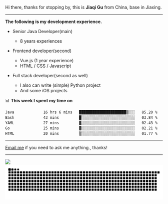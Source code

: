 Hi there, thanks for stopping by, this is **Jiaqi Gu** from China, base in Jiaxing.

---

**The following is my development experience.**

- Senior Java Developer(main)
  - 8 years experiences

- Frontend developer(second)
  - Vue.js (1 year experience)
  - HTML / CSS / Javascript
  
- Full stack developer(second as well)
  - I also can write (simple) Python project
  - And some iOS projects

📊 **This week I spent my time on**
<!--START_SECTION:waka-->

```txt
Java             16 hrs 6 mins   █████████████████████▒░░░   85.20 %
Bash             43 mins         █░░░░░░░░░░░░░░░░░░░░░░░░   03.84 %
YAML             27 mins         ▓░░░░░░░░░░░░░░░░░░░░░░░░   02.43 %
Go               25 mins         ▓░░░░░░░░░░░░░░░░░░░░░░░░   02.21 %
HTML             20 mins         ▒░░░░░░░░░░░░░░░░░░░░░░░░   01.77 %
```

<!--END_SECTION:waka-->

---

[Email me](mailto:htk2klwgr@mozmail.com?subject=Hiring_from_GitHub) if you need to ask me anything., thanks!

---

![]( https://visitor-badge.glitch.me/badge?page_id=githubgujiaqi)
![]( https://github.com/droid-Q/droid-Q/raw/output/github-contribution-grid-snake.svg#gh-dark-mode-only)
